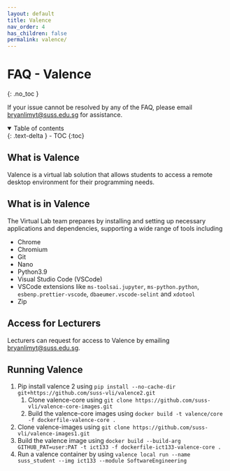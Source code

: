 ```yaml
---
layout: default
title: Valence
nav_order: 4
has_children: false
permalink: valence/
---
```


# FAQ - Valence
{: .no_toc }

If your issue cannot be resolved by any of the FAQ, please email <bryanlimyt@suss.edu.sg> for assistance. <!-- <vlisupport@suss.edu.sg> -->

<details open markdown="block">
  <summary>
    Table of contents
  </summary>
  {: .text-delta }
- TOC
{:toc}
</details>

## What is Valence
Valence is a virtual lab solution that allows students to access a remote desktop environment for their programming needs.

## What is in Valence
The Virtual Lab team prepares by installing and setting up necessary applications and dependencies, supporting a wide range of tools including

- Chrome
- Chromium
- Git
- Nano
- Python3.9
- Visual Studio Code (VSCode)
- VSCode extensions like `ms-toolsai.jupyter`, `ms-python.python`, `esbenp.prettier-vscode`, `dbaeumer.vscode-selint` and `xdotool`
- Zip 

## Access for Lecturers
Lecturers can request for access to Valence by emailing <bryanlimyt@suss.edu.sg>. <!-- <vlisupport@suss.edu.sg> -->


## Running Valence
1. Pip install valence 2 using `pip install --no-cache-dir git+https://github.com/suss-vli/valence2.git`
   1. Clone valence-core using `git clone https://github.com/suss-vli/valence-core-images.git`
   2. Build the valence-core images using `docker build -t valence/core -f dockerfile-valence-core . `
2. Clone valence-images using `git clone https://github.com/suss-vli/valence-images1.git`
3. Build the valence image using `docker build --build-arg GITHUB_PAT=user:PAT -t ict133 -f dockerfile-ict133-valence-core .`
4. Run a valence container by using `valence local run --name suss_student --img ict133 --module SoftwareEngineering`

